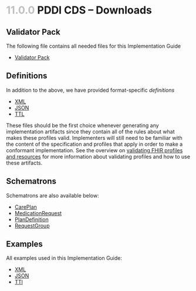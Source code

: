 # <span style="color:silver"> 11.0.0 </span>PDDI CDS – Downloads

## Validator Pack
The following file contains all needed files for this Implementation Guide

<ul><li><a href="validator.pack">Validator Pack</a></li></ul>

## Definitions

In addition to the above, we have provided format-specific *definitions*
<ul>
    <li><a href="definitions.xml.zip">XML</a></li>
    <li><a href="definitions.json.zip">JSON</a></li>
    <li><a href="definitions.ttl.zip">TTL</a></li>
</ul>

These files should be the first choice whenever generating any implementation artifacts since they contain all of the rules about what makes these profiles valid.
    Implementers will still need to be familiar with the content of the specification and profiles that apply in order to make a conformant implementation.
    See the overview on <a href="http://hl7.org/fhir/validation.html">validating FHIR profiles and resources</a> for more information about validating profiles and how to use these artifacts.

## Schematrons

Schematrons are also available below:

<ul>
    <li><a href="careplan.sch">CarePlan</a></li>
    <li><a href="medicationrequest.sch">MedicationRequest</a></li>
    <li><a href="plandefinition.sch">PlanDefinition</a></li>
    <li><a href="requestgroup.sch">RequestGroup</a></li>
</ul>

## Examples

All examples used in this Implementation Guide:

<ul>
    <li><a href="examples.xml.zip">XML</a></li>
    <li><a href="examples.json.zip">JSON</a></li>
    <li><a href="examples.ttl.zip">TTl</a></li>
</ul>